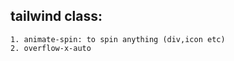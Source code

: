 ## tailwind class:

    1. animate-spin: to spin anything (div,icon etc)
    2. overflow-x-auto

    
